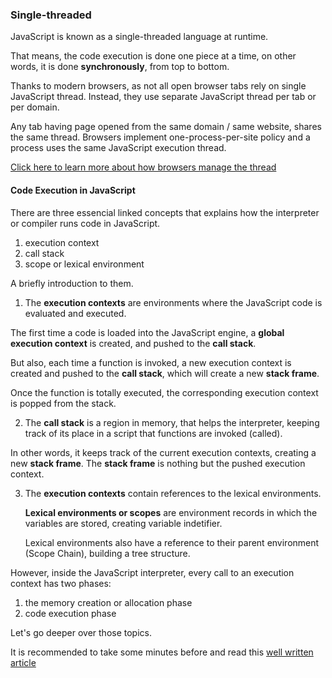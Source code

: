 ### Single-threaded

JavaScript is known as a single-threaded language at runtime.

That means, the code execution is done one piece at a time, on other words, it is done **synchronously**, from top to bottom.

Thanks to modern browsers, as not all open browser tabs rely on single JavaScript thread. Instead, they use separate JavaScript thread per tab or per domain.

Any tab having page opened from the same domain / same website, shares the same thread. Browsers implement one-process-per-site policy and a process uses the same JavaScript execution thread.

[Click here to learn more about how browsers manage the thread](http://hassansin.github.io/shared-event-loop-among-same-origin-windows)

#### Code Execution in JavaScript

There are three essencial linked concepts that explains how the interpreter or compiler runs code in JavaScript.

1. execution context
2. call stack
3. scope or lexical environment

A briefly introduction to them.

1. The **execution contexts** are environments where the JavaScript code is evaluated and executed.

The first time a code is loaded into the JavaScript engine, a **global execution context** is created, and pushed to the **call stack**.

But also, each time a function is invoked, a new execution context is created and pushed to the **call stack**, which will create a new **stack frame**.

Once the function is totally executed, the corresponding execution context is popped from the stack.

2. The **call stack** is a region in memory, that helps the interpreter, keeping track of its place in a script that functions are invoked (called).

In other words, it keeps track of the current execution contexts, creating a new **stack frame**. The **stack frame** is nothing but the pushed execution context.

3. The **execution contexts** contain references to the lexical environments.

   **Lexical environments or scopes** are environment records in which the variables are stored, creating variable indetifier.

   Lexical environments also have a reference to their parent environment (Scope Chain), building a tree structure.

However, inside the JavaScript interpreter, every call to an execution context has two phases:

1. the memory creation or allocation phase
2. code execution phase

Let's go deeper over those topics.

It is recommended to take some minutes before and read this [well written article](https://newbedev.com/what-is-the-difference-and-relationship-between-execution-context-and-lexical-environment)
